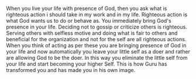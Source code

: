 When you live your life with presence of God, then you ask what is righteous action i should take in my work and in my life. Righteous action is what God wants us to do or behave as. You immediately bring God's presence in your life. Deciding not to gossip or criticize others is righteous. Serving others with selfless motive and doing what is fair to others and beneficial for the organization and not for the self are all righteous actions. When you think of acting as per these you are bringing presence of God in your life and now automatically you leave your little self as a doer and rather are allowing God to be the doer. In this way you eliminate the little self from your life and start becoming your higher Self. This is how Guru has transformed you and has made you in his own image. 